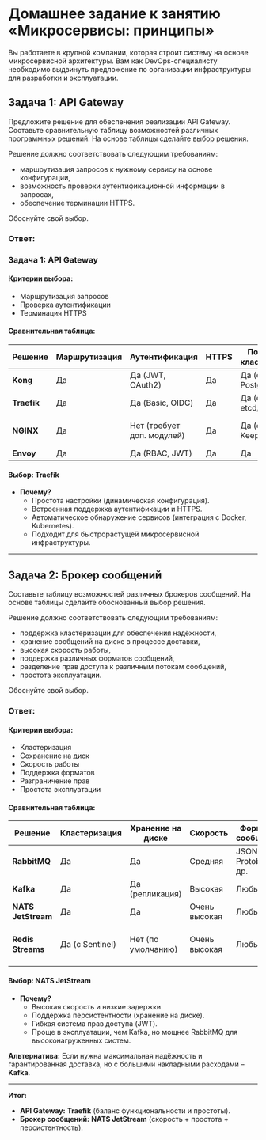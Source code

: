 
# Домашнее задание к занятию «Микросервисы: принципы»

Вы работаете в крупной компании, которая строит систему на основе микросервисной архитектуры.
Вам как DevOps-специалисту необходимо выдвинуть предложение по организации инфраструктуры для разработки и эксплуатации.

## Задача 1: API Gateway 

Предложите решение для обеспечения реализации API Gateway. Составьте сравнительную таблицу возможностей различных программных решений. На основе таблицы сделайте выбор решения.

Решение должно соответствовать следующим требованиям:
- маршрутизация запросов к нужному сервису на основе конфигурации,
- возможность проверки аутентификационной информации в запросах,
- обеспечение терминации HTTPS.

Обоснуйте свой выбор.

### Ответ:

### **Задача 1: API Gateway**  

#### **Критерии выбора:**  
- Маршрутизация запросов  
- Проверка аутентификации  
- Терминация HTTPS  

#### **Сравнительная таблица:**  

| Решение          | Маршрутизация | Аутентификация | HTTPS | Поддержка кластеризации | Простота настройки |  
|------------------|--------------|----------------|-------|------------------------|-------------------|  
| **Kong**         | Да           | Да (JWT, OAuth2) | Да    | Да (с PostgreSQL)       | Средняя           |  
| **Traefik**      | Да           | Да (Basic, OIDC) | Да    | Да (с etcd/Consul)      | Высокая           |  
| **NGINX**        | Да           | Нет (требует доп. модулей) | Да | Да (с Keepalived) | Низкая (сложная конфигурация) |  
| **Envoy**        | Да           | Да (RBAC, JWT)  | Да    | Да                     | Средняя           |  

#### **Выбор:** **Traefik**  
- **Почему?**  
  - Простота настройки (динамическая конфигурация).  
  - Встроенная поддержка аутентификации и HTTPS.  
  - Автоматическое обнаружение сервисов (интеграция с Docker, Kubernetes).  
  - Подходит для быстрорастущей микросервисной инфраструктуры.  

---

## Задача 2: Брокер сообщений

Составьте таблицу возможностей различных брокеров сообщений. На основе таблицы сделайте обоснованный выбор решения.

Решение должно соответствовать следующим требованиям:
- поддержка кластеризации для обеспечения надёжности,
- хранение сообщений на диске в процессе доставки,
- высокая скорость работы,
- поддержка различных форматов сообщений,
- разделение прав доступа к различным потокам сообщений,
- простота эксплуатации.

Обоснуйте свой выбор.

### Ответ:

#### **Критерии выбора:**  
- Кластеризация  
- Сохранение на диск  
- Скорость работы  
- Поддержка форматов  
- Разграничение прав  
- Простота эксплуатации  

#### **Сравнительная таблица:**  

| Решение          | Кластеризация | Хранение на диске | Скорость | Форматы сообщений | Права доступа | Простота эксплуатации |  
|------------------|--------------|-------------------|----------|-------------------|--------------|----------------------|  
| **RabbitMQ**     | Да           | Да                | Средняя  | JSON, Protobuf и др. | Да (ACL)     | Средняя              |  
| **Kafka**        | Да           | Да (репликация)   | Высокая  | Любые             | Да (SASL)    | Сложная              |  
| **NATS JetStream** | Да         | Да                | Очень высокая | Любые       | Да (JWT)     | Средняя              |  
| **Redis Streams** | Да (с Sentinel) | Нет (по умолчанию) | Очень высокая | Любые | Нет (требует доп. настройки) | Высокая |  

#### **Выбор:** **NATS JetStream**  
- **Почему?**  
  - Высокая скорость и низкие задержки.  
  - Поддержка персистентности (хранение на диске).  
  - Гибкая система прав доступа (JWT).  
  - Проще в эксплуатации, чем Kafka, но мощнее RabbitMQ для высоконагруженных систем.  

**Альтернатива:** Если нужна максимальная надёжность и гарантированная доставка, но с большими накладными расходами – **Kafka**.  

---  

**Итог:**  
- **API Gateway:** **Traefik** (баланс функциональности и простоты).  
- **Брокер сообщений:** **NATS JetStream** (скорость + простота + персистентность).
